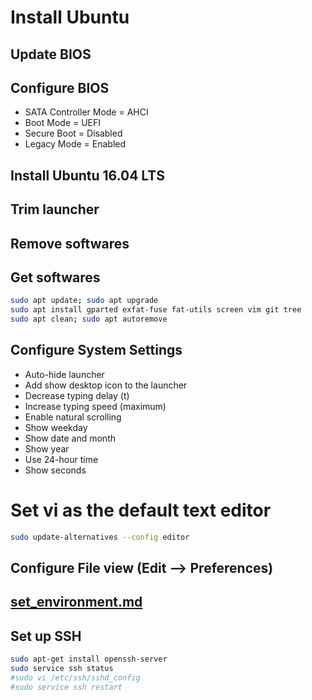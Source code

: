# Install Ubuntu

## Update BIOS

## Configure BIOS

-   SATA Controller Mode = AHCI
-   Boot Mode = UEFI
-   Secure Boot = Disabled
-   Legacy Mode = Enabled

## Install Ubuntu 16.04 LTS

## Trim launcher

## Remove softwares

## Get softwares

```sh
sudo apt update; sudo apt upgrade
sudo apt install gparted exfat-fuse fat-utils screen vim git tree
sudo apt clean; sudo apt autoremove
```

## Configure System Settings

-   Auto-hide launcher
-   Add show desktop icon to the launcher
-   Decrease typing delay (t)
-   Increase typing speed (maximum)
-   Enable natural scrolling
-   Show weekday
-   Show date and month
-   Show year
-   Use 24-hour time
-   Show seconds

# Set vi as the default text editor

```sh
sudo update-alternatives --config editor
```

## Configure File view (Edit --> Preferences)

## [set_environment.md](set_environment.md)

## Set up SSH

```sh
sudo apt-get install openssh-server
sudo service ssh status
#sudo vi /etc/ssh/sshd_config
#sudo service ssh restart
```
